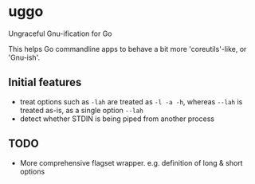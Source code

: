 uggo
=====

Ungraceful Gnu-ification for Go

This helps Go commandline apps to behave a bit more 'coreutils'-like, or 'Gnu-ish'.

## Initial features

 * treat options such as `-lah` are treated as `-l -a -h`, whereas `--lah` is treated as-is, as a single option `--lah`
 * detect whether STDIN is being piped from another process

## TODO
 
 * More comprehensive flagset wrapper. e.g. definition of long & short options
